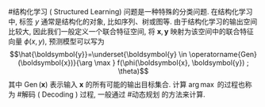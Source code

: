 #结构化学习 ( Structured Learning) 问题是一种特殊的分类问题. 在结构化学习中, 标签 ${y}$ 通常是结构化的对象, 比如序列、树或图等. 由于结构化学习的输出空间比较大, 因此我们一般定义一个联合特征空间, 将 ${\boldsymbol{x}, \boldsymbol{y}}$ 映射为该空间中的联合特征向量 ${\phi(x, y)}$, 预测模型可以写为 $$\hat{\boldsymbol{y}}=\underset{\boldsymbol{y} \in \operatorname{Gen}(\boldsymbol{x})}{\arg \max } f(\phi(\boldsymbol{x}, \boldsymbol{y}) ; \theta)$$ 其中 ${\operatorname{Gen}(\boldsymbol{x})}$ 表示输入 ${\boldsymbol{x}}$ 的所有可能的输出目标集合. 计算 ${\arg \max}$ 的过程也称为 #解码 ( Decoding ) 过程, 一般通过 #动态规划 的方法来计算.